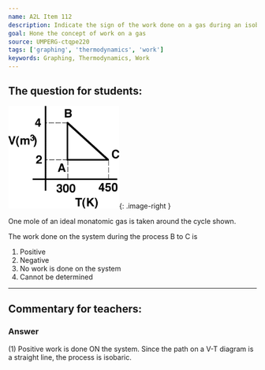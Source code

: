 ```yaml
---
name: A2L Item 112
description: Indicate the sign of the work done on a gas during an isobaric compression process.
goal: Hone the concept of work on a gas
source: UMPERG-ctqpe220
tags: ['graphing', 'thermodynamics', 'work']
keywords: Graphing, Thermodynamics, Work
---
```


## The question for students:

![Item112_fig1.gif](../images/Item112_fig1.gif){: .image-right } 

One mole of an ideal monatomic gas is taken around the cycle shown.

The work done on the system during the process B to C is

1. Positive
2. Negative
3. No work is done on the system
4. Cannot be determined


<hr/>

## Commentary for teachers:

### Answer

(1) Positive work is done ON the system. Since the path on a V-T diagram
is a straight line, the process is isobaric.
